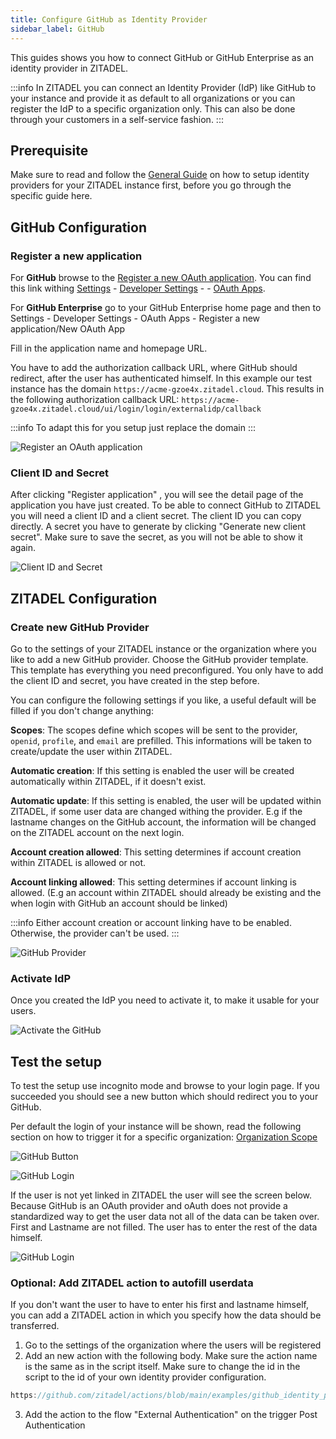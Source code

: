 ```yaml
---
title: Configure GitHub as Identity Provider
sidebar_label: GitHub
---
```


This guides shows you how to connect GitHub or GitHub Enterprise as an identity provider in ZITADEL.

:::info
In ZITADEL you can connect an Identity Provider (IdP) like GitHub to your instance and provide it as default to all organizations or you can register the IdP to a specific organization only. This can also be done through your customers in a self-service fashion.
:::

## Prerequisite

Make sure to read and follow the [General Guide](./general) on how to setup identity providers for your ZITADEL instance first, before you go through the specific guide here.

## GitHub Configuration

### Register a new application

For **GitHub** browse to the [Register a new OAuth application](https://github.com/settings/applications/new). You can find this link withing [Settings](https://github.com/settings/profile) - [Developer Settings](https://github.com/settings/apps) - - [OAuth Apps](https://github.com/settings/developers).

For **GitHub Enterprise** go to your GitHub Enterprise home page and then to Settings - Developer Settings - OAuth Apps - Register a new application/New OAuth App

Fill in the application name and homepage URL.

You have to add the authorization callback URL, where GitHub should redirect, after the user has authenticated himself.
In this example our test instance has the domain `https://acme-gzoe4x.zitadel.cloud`.
This results in the following authorization callback URL:
 `https://acme-gzoe4x.zitadel.cloud/ui/login/login/externalidp/callback`

:::info
To adapt this for you setup just replace the domain
:::

![Register an OAuth application](/img/guides/github_oauth_app_registration.png)

### Client ID and Secret

After clicking "Register application" , you will see the detail page of the application you have just created.
To be able to connect GitHub to ZITADEL you will need a client ID and a client secret. 
The client ID you can copy directly. A secret you have to generate by clicking "Generate new client secret".
Make sure to save the secret, as you will not be able to show it again.

![Client ID and Secret](/img/guides/github_oauth_client_id_secret.png)

## ZITADEL Configuration

### Create new GitHub Provider

Go to the settings of your ZITADEL instance or the organization where you like to add a new GitHub provider.
Choose the GitHub provider template. This template has everything you need preconfigured. You only have to add the client ID and secret, you have created in the step before.

You can configure the following settings if you like, a useful default will be filled if you don't change anything:

**Scopes**: The scopes define which scopes will be sent to the provider, `openid`, `profile`, and `email` are prefilled. This informations will be taken to create/update the user within ZITADEL.

**Automatic creation**: If this setting is enabled the user will be created automatically within ZITADEL, if it doesn't exist.

**Automatic update**: If this setting is enabled, the user will be updated within ZITADEL, if some user data are changed withing the provider. E.g if the lastname changes on the GitHub account, the information will be changed on the ZITADEL account on the next login. 

**Account creation allowed**: This setting determines if account creation within ZITADEL is allowed or not.

**Account linking allowed**: This setting determines if account linking is allowed. (E.g an account within ZITADEL should already be existing and the when login with GitHub an account should be linked)

:::info
Either account creation or account linking have to be enabled. Otherwise, the provider can't be used.
:::

![GitHub Provider](/img/guides/zitadel_github_create_provider.png)

### Activate IdP

Once you created the IdP you need to activate it, to make it usable for your users.

![Activate the GitHub](/img/guides/zitadel_activate_github.png)

## Test the setup

To test the setup use incognito mode and browse to your login page.
If you succeeded you should see a new button which should redirect you to your GitHub.

Per default the login of your instance will be shown, read the following section on how to trigger it for a specific organization: [Organization Scope](./general#trigger-configuration-on-the-login-for-a-specific-organization)


![GitHub Button](/img/guides/zitadel_login_github.png)

![GitHub Login](/img/guides/github_login.png)

If the user is not yet linked in ZITADEL the user will see the screen below.
Because GitHub is an OAuth provider and oAuth does not provide a standardized way to get the user data not all of the data can be taken over. First and Lastname are not filled.
The user has to enter the rest of the data himself.

![GitHub Login](/img/guides/zitadel_login_external_not_found_registration.png)

### Optional: Add ZITADEL action to autofill userdata

If you don't want the user to have to enter his first and lastname himself, you can add a ZITADEL action in which you specify how the data should be transferred.

1. Go to the settings of the organization where the users will be registered
2. Add an new action with the following body. Make sure the action name is the same as in the script itself. Make sure to change the id in the script to the id of your own identity provider configuration. 

```js reference
https://github.com/zitadel/actions/blob/main/examples/github_identity_provider
```


3. Add the action to the flow "External Authentication" on the trigger Post Authentication
  
